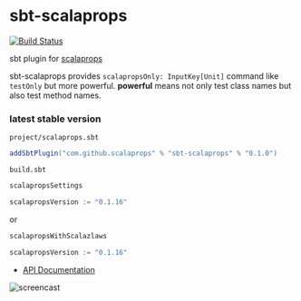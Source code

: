 # sbt-scalaprops

[![Build Status](https://secure.travis-ci.org/scalaprops/sbt-scalaprops.png)](http://travis-ci.org/scalaprops/sbt-scalaprops)

sbt plugin for [scalaprops](https://github.com/scalaprops/scalaprops)

sbt-scalaprops provides `scalapropsOnly: InputKey[Unit]` command like `testOnly` but more powerful.
__powerful__ means not only test class names but also test method names.

### latest stable version

`project/scalaprops.sbt`

```scala
addSbtPlugin("com.github.scalaprops" % "sbt-scalaprops" % "0.1.0")
```

`build.sbt`

```scala
scalapropsSettings

scalapropsVersion := "0.1.16"
```

or

```scala
scalapropsWithScalazlaws

scalapropsVersion := "0.1.16"
```


- [API Documentation](https://oss.sonatype.org/service/local/repositories/releases/archive/com/github/scalaprops/sbt-scalaprops_2.10_0.13/0.1.0/sbt-scalaprops-0.1.0-javadoc.jar/!/index.html)


![screencast](https://raw.githubusercontent.com/scalaprops/sbt-scalaprops/master/screencast.gif)
